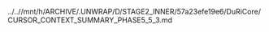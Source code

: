 ../..//mnt/h/ARCHIVE/.UNWRAP/D/STAGE2_INNER/57a23efe19e6/DuRiCore/CURSOR_CONTEXT_SUMMARY_PHASE5_5_3.md